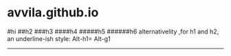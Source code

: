 # avvila.github.io
#hi
##h2
###h3
####h4
#####h5
######h6
alternativelity ,for h1 and h2, an underline-ish style:
Alt-h1=
Alt-g1
_ _ _ _ _ _ _
